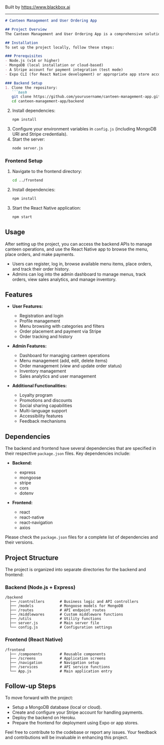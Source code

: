 
Built by https://www.blackbox.ai

---

```markdown
# Canteen Management and User Ordering App

## Project Overview
The Canteen Management and User Ordering App is a comprehensive solution designed to streamline the canteen operations while providing a user-friendly mobile interface for customers to place orders. The application supports both users and administrators with features such as registration, menu browsing, order placement, payment integration, order tracking, and extensive management capabilities for admins.

## Installation
To set up the project locally, follow these steps:

### Prerequisites
- Node.js (v14 or higher)
- MongoDB (local installation or cloud-based)
- A Stripe account for payment integration (test mode)
- Expo CLI (for React Native development) or appropriate app store accounts for deployment

### Backend Setup
1. Clone the repository:
   ```bash
   git clone https://github.com/yourusername/canteen-management-app.git
   cd canteen-management-app/backend
   ```
2. Install dependencies:
   ```bash
   npm install
   ```
3. Configure your environment variables in `config.js` (including MongoDB URI and Stripe credentials).
4. Start the server:
   ```bash
   node server.js
   ```
   
### Frontend Setup
1. Navigate to the frontend directory:
   ```bash
   cd ../frontend
   ```
2. Install dependencies:
   ```bash
   npm install
   ```
3. Start the React Native application:
   ```bash
   npm start
   ```

## Usage
After setting up the project, you can access the backend APIs to manage canteen operations, and use the React Native app to browse the menu, place orders, and make payments. 

- Users can register, log in, browse available menu items, place orders, and track their order history.
- Admins can log into the admin dashboard to manage menus, track orders, view sales analytics, and manage inventory.

## Features
- **User Features:**
  - Registration and login
  - Profile management
  - Menu browsing with categories and filters
  - Order placement and payment via Stripe
  - Order tracking and history
  
- **Admin Features:**
  - Dashboard for managing canteen operations
  - Menu management (add, edit, delete items)
  - Order management (view and update order status)
  - Inventory management
  - Sales analytics and user management
  
- **Additional Functionalities:**
  - Loyalty program
  - Promotions and discounts
  - Social sharing capabilities
  - Multi-language support
  - Accessibility features
  - Feedback mechanisms

## Dependencies
The backend and frontend have several dependencies that are specified in their respective `package.json` files. Key dependencies include:
- **Backend:**
  - express
  - mongoose
  - stripe
  - cors
  - dotenv

- **Frontend:**
  - react
  - react-native
  - react-navigation
  - axios

Please check the `package.json` files for a complete list of dependencies and their versions.

## Project Structure
The project is organized into separate directories for the backend and frontend:

### Backend (Node.js + Express)
```
/backend
  ├── /controllers       # Business logic and API controllers
  ├── /models            # Mongoose models for MongoDB
  ├── /routes            # API endpoint routes
  ├── /middlewares       # Custom middleware functions
  ├── /utils             # Utility functions
  ├── server.js          # Main server file
  └── config.js          # Configuration settings
```

### Frontend (React Native)
```
/frontend
  ├── /components        # Reusable components
  ├── /screens           # Application screens
  ├── /navigation        # Navigation setup
  ├── /services          # API service functions
  └── App.js             # Main application entry
```

## Follow-up Steps
To move forward with the project:
- Setup a MongoDB database (local or cloud).
- Create and configure your Stripe account for handling payments.
- Deploy the backend on Heroku.
- Prepare the frontend for deployment using Expo or app stores.

Feel free to contribute to the codebase or report any issues. Your feedback and contributions will be invaluable in enhancing this project.
```